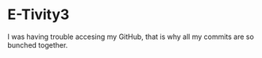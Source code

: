 # E-Tivity3
I was having trouble accesing my GitHub, that is why all my commits are so bunched together. 
